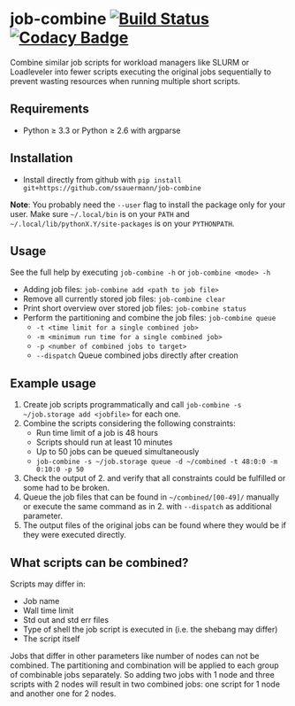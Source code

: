 # job-combine [![Build Status](https://travis-ci.org/ssauermann/job-combine.svg?branch=master)](https://travis-ci.org/ssauermann/job-combine) [![Codacy Badge](https://api.codacy.com/project/badge/Grade/8b82edb96d234438a40129e33d67df41)](https://www.codacy.com/app/ssauermann/job-combine?utm_source=github.com&amp;utm_medium=referral&amp;utm_content=ssauermann/job-combine&amp;utm_campaign=Badge_Grade)
Combine similar job scripts for workload managers like SLURM or Loadleveler into fewer scripts executing the original
 jobs sequentially to prevent wasting resources when running multiple short scripts.

## Requirements
- Python &ge; 3.3 or Python &ge; 2.6 with argparse

## Installation
- Install directly from github with `pip install git+https://github.com/ssauermann/job-combine`

**Note**: 
You probably need the `--user` flag to install the package only for your user.
Make sure `~/.local/bin` is on your `PATH` and `~/.local/lib/pythonX.Y/site-packages` is on your `PYTHONPATH`.

## Usage
See the full help by executing `job-combine -h` or `job-combine <mode> -h`
- Adding job files:
`job-combine add <path to job file>`
- Remove all currently stored job files:
`job-combine clear`
- Print short overview over stored job files:
`job-combine status`
- Perform the partitioning and combine the job files:
`job-combine queue`
    - `-t <time limit for a single combined job>`
    - `-m <minimum run time for a single combined job>`
    - `-p <number of combined jobs to target>`
    - `--dispatch` Queue combined jobs directly after creation
    
## Example usage
1. Create job scripts programmatically and call `job-combine -s ~/job.storage add <jobfile>` for each one.
2. Combine the scripts considering the following constraints:
    - Run time limit of a job is 48 hours
    - Scripts should run at least 10 minutes
    - Up to 50 jobs can be queued simultaneously
    - `job-combine -s ~/job.storage queue -d ~/combined -t 48:0:0 -m 0:10:0 -p 50`
3. Check the output of 2. and verify that all constraints could be fulfilled or some had to be broken.
4. Queue the job files that can be found in `~/combined/[00-49]/` manually or execute the same command as in 2. with
 `--dispatch` as additional parameter.
5. The output files of the original jobs can be found where they would be if they were executed directly.

## What scripts can be combined?
Scripts may differ in:
- Job name
- Wall time limit
- Std out and std err files
- Type of shell the job script is executed in (i.e. the shebang may differ)
- The script itself

Jobs that differ in other parameters like number of nodes can not be combined.
The partitioning and combination will be applied to each group of combinable jobs separately.
So adding two jobs with 1 node and three scripts with 2 nodes will result in two combined jobs: one script for 1 node and another one for 2 nodes.